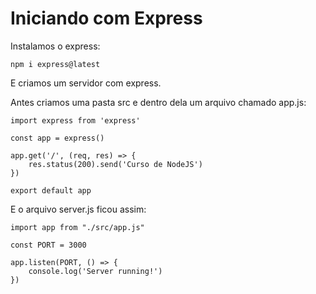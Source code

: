 # Iniciando com Express

Instalamos o express:

    npm i express@latest

E criamos um servidor com express.

Antes criamos uma pasta src e dentro dela um arquivo chamado app.js:

    import express from 'express'

    const app = express()

    app.get('/', (req, res) => {
        res.status(200).send('Curso de NodeJS')
    })

    export default app

E o arquivo server.js ficou assim:

    import app from "./src/app.js"

    const PORT = 3000

    app.listen(PORT, () => {
        console.log('Server running!')
    })
